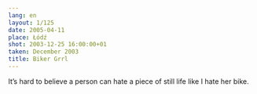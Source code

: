 ```yaml
---
lang: en
layout: 1/125
date: 2005-04-11
place: Łódź
shot: 2003-12-25 16:00:00+01
taken: December 2003
title: Biker Grrl
---
```


It’s hard to believe a person can hate a piece of still life like I hate her bike.

